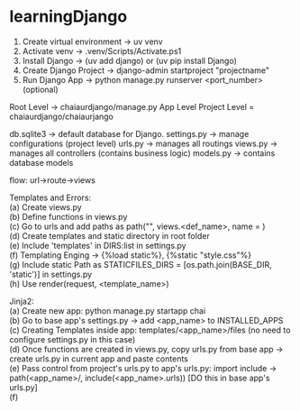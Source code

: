# learningDjango

1. Create virtual environment -> uv venv
2. Activate venv -> .venv/Scripts/Activate.ps1
3. Install Django -> (uv add django) or (uv pip install Django)
4. Create Django Project -> django-admin startproject "projectname"
5. Run Django App -> python manage.py runserver <port_number>(optional)


Root Level -> chaiaurdjango/manage.py
App Level
Project Level = chaiaurdjango/chaiaurjango

db.sqlite3  -> default database for Django.
settings.py -> manage configurations (project level)
urls.py     -> manages all routings
views.py    -> manages all controllers (contains business logic)
models.py   -> contains database models

flow: url->route->views 

Templates and Errors: <br>
(a) Create views.py <br>
(b) Define functions in views.py <br>
(c) Go to urls and add paths as path("<name>", views.<def_name>, name = <name>) <br>
(d) Create templates and static directory in root folder <br>
(e) Include 'templates' in DIRS:list in settings.py <br>
(f) Templating Enging -> {%load static%}, {%static "style.css"%} <br>
(g) Include static Path as STATICFILES_DIRS = [os.path.join(BASE_DIR, 'static')] in settings.py <br>
(h) Use render(request, <template_name>) <br>

Jinja2:<br>
(a) Create new app: python manage.py startapp chai <br>
(b) Go to base app's settings.py -> add <app_name> to INSTALLED_APPS <br>
(c) Creating Templates inside app: templates/<app_name>/files (no need to configure settings.py in this case) <br>
(d) Once functions are created in views.py, copy urls.py from base app -> create urls.py in current app and paste contents <br>
(e) Pass control from project's urls.py to app's urls.py: import include -> path(<app_name>/, include(<app_name>.urls)) [DO this in base app's urls.py]<br>
(f) 


